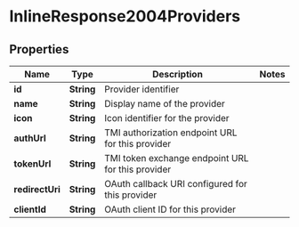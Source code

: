 # InlineResponse2004Providers

## Properties
Name | Type | Description | Notes
------------ | ------------- | ------------- | -------------
**id** | **String** | Provider identifier | 
**name** | **String** | Display name of the provider | 
**icon** | **String** | Icon identifier for the provider | 
**authUrl** | **String** | TMI authorization endpoint URL for this provider | 
**tokenUrl** | **String** | TMI token exchange endpoint URL for this provider | 
**redirectUri** | **String** | OAuth callback URI configured for this provider | 
**clientId** | **String** | OAuth client ID for this provider | 
